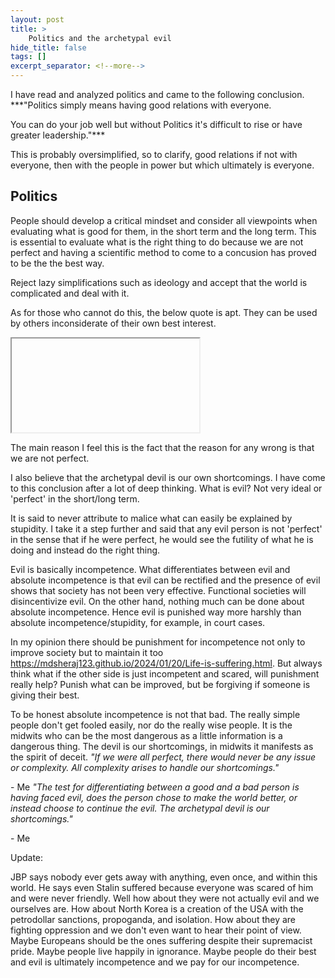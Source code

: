 ```yaml
---
layout: post
title: >
    Politics and the archetypal evil
hide_title: false
tags: []
excerpt_separator: <!--more-->
---
```

I have read and analyzed politics and came to the following conclusion.
***"Politics simply means having good relations with everyone.

You can do your job well but without Politics it's difficult to rise or have greater leadership."***

This is probably oversimplified, so to clarify, good relations if not with everyone, then with the people in power but which ultimately is everyone.

## Politics

People should develop a critical mindset and consider all viewpoints when evaluating what is good for them, in the short term and the long term. This is essential to evaluate what is the right thing to do because we are not perfect and having a scientific method to come to a concusion has proved to be the the best way.

Reject lazy simplifications such as ideology and accept that the world is complicated and deal with it.

As for those who cannot do this, the below quote is apt. They can be used by others inconsiderate of their own best interest.
<iframe></iframe>

The main reason I feel this is the fact that the reason for any wrong is that we are not perfect.

I also believe that the archetypal devil is our own shortcomings. I have come to this conclusion after a lot of deep thinking. What is evil? Not very ideal or 'perfect' in the short/long term.

It is said to never attribute to malice what can easily be explained by stupidity. I take it a step further and said that any evil person is not 'perfect' in the sense that if he were perfect, he would see the futility of what he is doing and instead do the right thing. 

Evil is basically incompetence. What differentiates between evil and absolute incompetence is that evil can be rectified and the presence of evil shows that society has not been very effective. Functional societies will disincentivize evil. On the other hand, nothing much can be done about absolute incompetence. Hence evil is punished way more harshly than absolute incompetence/stupidity, for example, in court cases.

In my opinion there should be punishment for incompetence not only to improve society but to maintain it too <a href="https://mdsheraj123.github.io/2024/01/20/Life-is-suffering.html" target="_blank">https://mdsheraj123.github.io/2024/01/20/Life-is-suffering.html</a>. But always think what if the other side is just incompetent and scared, will punishment really help? Punish what can be improved, but be forgiving if someone is giving their best.

To be honest absolute incompetence is not that bad. The really simple people don't get fooled easily, nor do the really wise people. It is the midwits who can be the most dangerous as a little information is a dangerous thing. The devil is our shortcomings, in midwits it manifests as the spirit of deceit.
*"If we were all perfect, there would never be any issue or complexity. All complexity arises to handle our shortcomings."*

\- Me
*"The test for differentiating between a good and a bad person is having faced evil, does the person chose to make the world better, or instead choose to continue the evil. The archetypal devil is our shortcomings."*

\- Me

Update:

JBP says nobody ever gets away with anything, even once, and within this world. He says even Stalin suffered because everyone was scared of him and were never friendly. Well how about they were not actually evil and we ourselves are. How about North Korea is a creation of the USA with the petrodollar sanctions, propoganda, and isolation. How about they are fighting oppression and we don't even want to hear their point of view. Maybe Europeans should be the ones suffering despite their supremacist pride. Maybe people live happily in ignorance. Maybe people do their best and evil is ultimately incompetence and we pay for our incompetence.
